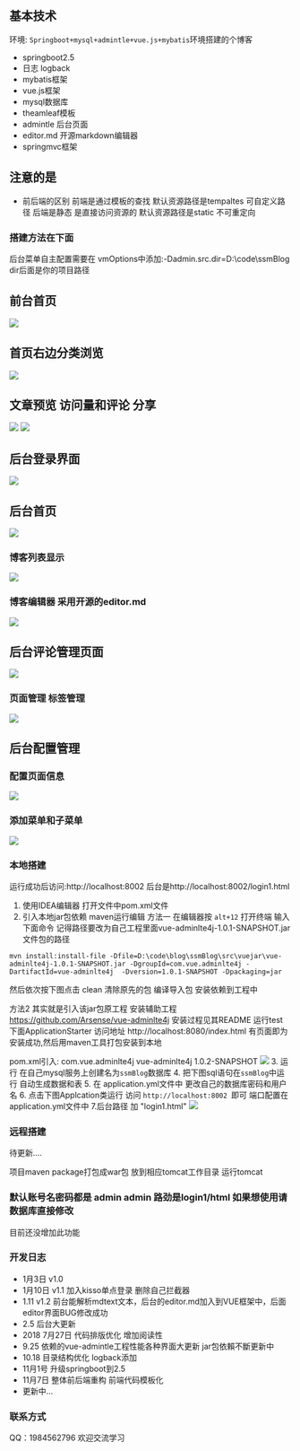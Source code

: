 
## 基本技术

环境: `Springboot+mysql+admintle+vue.js+mybatis`环境搭建的个博客
- springboot2.5
- 日志 logback
- mybatis框架
- vue.js框架
- mysql数据库
- theamleaf模板
- admintle 后台页面
- editor.md 开源markdown编辑器
- springmvc框架



## 注意的是
- 前后端的区别
前端是通过模板的查找 默认资源路径是tempaltes 可自定义路径
后端是静态 是直接访问资源的 默认资源路径是static 不可重定向
### 搭建方法在下面


后台菜单自主配置需要在 vmOptions中添加:-Dadmin.src.dir=D:\code\ssmBlog  
dir后面是你的项目路径
## 前台首页
![](doc/9.png)
## 首页右边分类浏览
![](doc/10.png)
## 文章预览 访问量和评论 分享
![](doc/11.png)
![](doc/12.png)

## 后台登录界面
 ![](https://i.imgur.com/axudahd.png)

## 后台首页
![](doc/1.png)

### 博客列表显示
![](doc/3.png)

### 博客编辑器 采用开源的editor.md
![](doc/2.png)
## 后台评论管理页面
![](doc/4.png)

### 页面管理 标签管理
![](doc/6.png)
## 后台配置管理
### 配置页面信息
![](doc/7.png)
### 添加菜单和子菜单
![](doc/8.png)


### 本地搭建 
运行成功后访问:http://localhost:8002
后台是http://localhost:8002/login1.html
1. 使用IDEA编辑器 打开文件中pom.xml文件
2. 引入本地jar包依赖
maven运行编辑 
方法一
在编辑器按 `alt+12` 打开终端 输入下面命令  记得路径要改为自己工程里面vue-adminlte4j-1.0.1-SNAPSHOT.jar文件包的路径
```
mvn install:install-file -Dfile=D:\code\blog\ssmBlog\src\vuejar\vue-adminlte4j-1.0.1-SNAPSHOT.jar -DgroupId=com.vue.adminlte4j -DartifactId=vue-adminlte4j  -Dversion=1.0.1-SNAPSHOT -Dpackaging=jar
```
然后依次按下图点击 clean 清除原先的包 编译导入包 安装依赖到工程中

方法2 其实就是引入该jar包原工程
安装辅助工程
https://github.com/Arsense/vue-adminlte4j
安装过程见其README
运行test 下面ApplicationStarter 访问地址 http://localhost:8080/index.html
有页面即为安装成功,然后用maven工具打包安装到本地

pom.xml引入:
	<dependency>
			<groupId>com.vue.adminlte4j</groupId>
			<artifactId>vue-adminlte4j</artifactId>
			<version>1.0.2-SNAPSHOT</version>
	</dependency>
![](https://i.imgur.com/p2XL4kj.jpg)
3. 运行 在自己mysql服务上创建名为`ssmBlog`数据库
4. 把下图sql语句在`ssmBlog`中运行 自动生成数据和表
5. 在 application.yml文件中 更改自己的数据库密码和用户名
6. 点击下图Applcation类运行  访问 `http://localhost:8002 `即可
端口配置在 application.yml文件中 
7.后台路径 加 "login1.html"
![](https://i.imgur.com/HWemR8y.jpg)
### 远程搭建
待更新....

项目maven package打包成war包 放到相应tomcat工作目录 运行tomcat
### 默认账号名密码都是 admin admin  路劲是login1/html 如果想使用请数据库直接修改
目前还没增加此功能


### 开发日志

- 1月3日  v1.0
- 1月10日 v1.1   加入kisso单点登录 删除自己拦截器
- 1.11   v1.2   前台能解析mdtext文本，后台的editor.md加入到VUE框架中，后面editor界面BUG修改成功
- 2.5 后台大更新
- 2018 7月27日 代码排版优化 增加阅读性
- 9.25 依赖的vue-admintle工程性能各种界面大更新 jar包依賴不斷更新中
- 10.18 目录结构优化 logback添加
- 11月1号 升级springboot到2.5
- 11月7日 整体前后端重构 前端代码模板化
- 更新中...

### 联系方式

QQ：1984562796 欢迎交流学习
